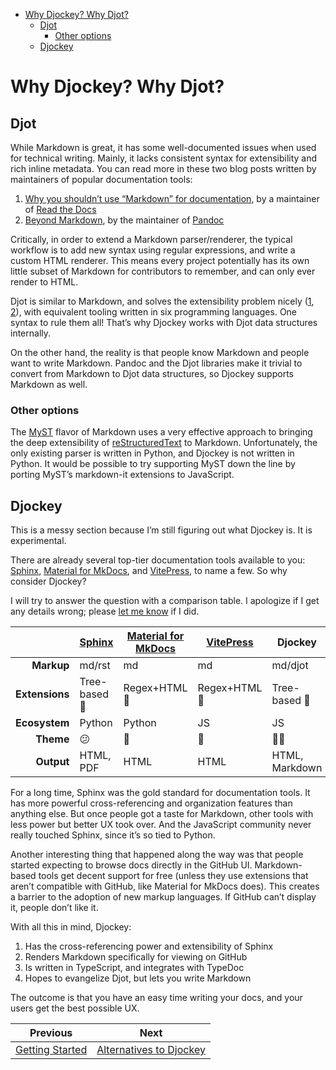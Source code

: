 <!--
  DO NOT EDIT THIS FILE DIRECTLY!
  It is generated by djockey.
-->
- [Why Djockey? Why Djot?](./why.md#Why-Djockey-Why-Djot)
  - [Djot](./why.md#Djot)
    - [Other options](./why.md#Other-options)
  - [Djockey](./why.md#Djockey)

<div id="Why-Djockey-Why-Djot" class="section"
id="Why-Djockey-Why-Djot">

# Why Djockey? Why Djot?

<div id="Djot" class="section" id="Djot">

## Djot

While Markdown is great, it has some well-documented issues when used
for technical writing. Mainly, it lacks consistent syntax for
extensibility and rich inline metadata. You can read more in these two
blog posts written by maintainers of popular documentation tools:

1.  [Why you shouldn’t use “Markdown” for
    documentation](https://ericholscher.com/blog/2016/mar/15/dont-use-markdown-for-technical-docs/),
    by a maintainer of [Read the Docs](https://readthedocs.com)
2.  [Beyond Markdown](https://johnmacfarlane.net/beyond-markdown.html),
    by the maintainer of [Pandoc](https://pandoc.org)

Critically, in order to extend a Markdown parser/renderer, the typical
workflow is to add new syntax using regular expressions, and write a
custom HTML renderer. This means every project potentially has its own
little subset of Markdown for contributors to remember, and can only
ever render to HTML.

Djot is similar to Markdown, and solves the extensibility problem nicely
([1](https://htmlpreview.github.io/?https://github.com/jgm/djot/blob/master/doc/syntax.html#inline-attributes),
[2](https://htmlpreview.github.io/?https://github.com/jgm/djot/blob/master/doc/syntax.html#block-attributes)),
with equivalent tooling written in six programming languages. One syntax
to rule them all! That’s why Djockey works with Djot data structures
internally.

On the other hand, the reality is that people know Markdown and people
want to write Markdown. Pandoc and the Djot libraries make it trivial to
convert from Markdown to Djot data structures, so Djockey supports
Markdown as well.

<div id="Other-options" class="section" id="Other-options">

### Other options

The [MyST](https://myst-parser.readthedocs.io/en/latest/) flavor of
Markdown uses a very effective approach to bringing the deep
extensibility of
[reStructuredText](https://www.sphinx-doc.org/en/master/usage/restructuredtext/basics.html)
to Markdown. Unfortunately, the only existing parser is written in
Python, and Djockey is not written in Python. It would be possible to
try supporting MyST down the line by porting MyST’s markdown-it
extensions to JavaScript.

</div>

</div>

<div id="Djockey" class="section" id="Djockey">

## Djockey

This is a messy section because I’m still figuring out what Djockey is.
It is experimental.

There are already several top-tier documentation tools available to you:
[Sphinx](https://www.sphinx-doc.org/en/master/), [Material for
MkDocs](https://squidfunk.github.io/mkdocs-material/), and
[VitePress](https://vitepress.dev), to name a few. So why consider
Djockey?

I will try to answer the question with a comparison table. I apologize
if I get any details wrong; please [let me
know](https://github.com/irskep/djockey/issues/new) if I did.

|  | [Sphinx](https://sphinx-doc.org) | [Material for MkDocs](https://squidfunk.github.io/mkdocs-material/) | [VitePress](https://vitepress.dev) | Djockey |
|---:|----|----|----|----|
| **Markup** | md/rst | md | md | md/djot |
| **Extensions** | Tree-based 🌲 | Regex+HTML 🥲 | Regex+HTML 🥲 | Tree-based 🌲 |
| **Ecosystem** | Python | Python | JS | JS |
| **Theme** | 😕 | 🤩 | 🥰 | 🤷‍♂️ |
| **Output** | HTML, PDF | HTML | HTML | HTML, Markdown |

For a long time, Sphinx was the gold standard for documentation tools.
It has more powerful cross-referencing and organization features than
anything else. But once people got a taste for Markdown, other tools
with less power but better UX took over. And the JavaScript community
never really touched Sphinx, since it’s so tied to Python.

Another interesting thing that happened along the way was that people
started expecting to browse docs directly in the GitHub UI.
Markdown-based tools get decent support for free (unless they use
extensions that aren’t compatible with GitHub, like Material for MkDocs
does). This creates a barrier to the adoption of new markup languages.
If GitHub can’t display it, people don’t like it.

With all this in mind, Djockey:

1.  Has the cross-referencing power and extensibility of Sphinx
2.  Renders Markdown specifically for viewing on GitHub
3.  Is written in TypeScript, and integrates with TypeDoc
4.  Hopes to evangelize Djot, but lets you write Markdown

The outcome is that you have an easy time writing your docs, and your
users get the best possible UX.

</div>

</div>


| Previous | Next |
| - | - |
| [Getting Started](./getting_started.md) | [Alternatives to Djockey](./alternatives.md) |
